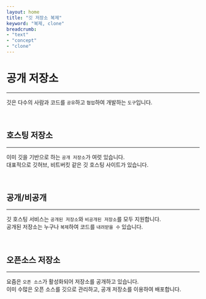 ```yaml
---
layout: home
title: "깃 저장소 복제"
keyword: "복제, clone"
breadcrumb:
- "text"
- "concept"
- "clone"
---
```


# 공개 저장소
---
깃은 다수의 사람과 코드를 `공유`하고 `협업`하여 개발하는 `도구`입니다.  

<br>

## 호스팅 저장소
---
이미 깃을 기반으로 하는 `공개 저장소`가 여럿 있습니다.  
대표적으로 깃허브, 비트버킷 같은 깃 호스팅 사이트가 있습니다.   

<br>

## 공개/비공개
---
깃 호스팅 서비스는 `공개된 저장소`와 `비공개된 저장소`를 모두 지원합니다.  
공개된 저장소는 누구나 `복제`하여 코드를 `내려받을 수` 있습니다.  

<br>

## 오픈소스 저장소
---
요즘은 `오픈 소스`가 활성화되어 저장소를 공개하고 있습니다.  
이미 수많은 오픈 소스를 깃으로 관리하고, 공개 저장소를 이용하여 배포합니다.  

<br>